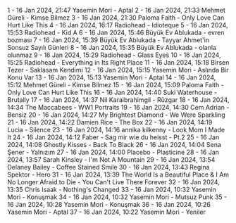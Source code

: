 1 - 16 Jan 2024, 21:47	Yasemin Mori - Aptal
2 - 16 Jan 2024, 21:33	Mehmet Güreli - Kimse Bilmez
3 - 16 Jan 2024, 21:30	Paloma Faith - Only Love Can Hurt Like This
4 - 16 Jan 2024, 16:17	Radiohead - Idioteque
5 - 16 Jan 2024, 15:53	Radiohead - Kid A
6 - 16 Jan 2024, 15:46	Büyük Ev Ablukada - evren bozması
7 - 16 Jan 2024, 15:39	Büyük Ev Ablukada - Tayyar Ahmet'in Sonsuz Sayılı Günleri
8 - 16 Jan 2024, 15:35	Büyük Ev Ablukada - olanla olunmaz
9 - 16 Jan 2024, 15:29	Radiohead - Glass Eyes
10 - 16 Jan 2024, 15:25	Radiohead - Everything in Its Right Place
11 - 16 Jan 2024, 15:18	Birsen Tezer - Saklasam Kendimi
12 - 16 Jan 2024, 15:15	Yasemin Mori - Aslında Bir Konu Var
13 - 16 Jan 2024, 15:13	Yasemin Mori - Aptal
14 - 16 Jan 2024, 15:12	Mehmet Güreli - Kimse Bilmez
15 - 16 Jan 2024, 15:09	Paloma Faith - Only Love Can Hurt Like This
16 - 16 Jan 2024, 14:40	Suki Waterhouse - Brutally
17 - 16 Jan 2024, 14:37	Nil Karaibrahimgil - Rüzgar
18 - 16 Jan 2024, 14:34	The Maccabees - WW1 Portraits
19 - 16 Jan 2024, 14:30	Cem Adrian - Bensiz
20 - 16 Jan 2024, 14:27	My Brightest Diamond - We Were Sparkling
21 - 16 Jan 2024, 14:22	Damien Rice - The Box
22 - 16 Jan 2024, 14:19	Lucia - Silence
23 - 16 Jan 2024, 14:16	annika kilkenny - Look Mom I Made It
24 - 16 Jan 2024, 14:12	Faber - Sag mir wie du heisst - Pt.2
25 - 16 Jan 2024, 14:08	Ghostly Kisses - Back To Black
26 - 16 Jan 2024, 14:04	Sena Şener - Yalnızım
27 - 16 Jan 2024, 14:00	Placebo - Plasticine
28 - 16 Jan 2024, 13:57	Sarah Kinsley - I'm Not A Mountain
29 - 16 Jan 2024, 13:54	Delaney Bailey - Coffee Stained Smile
30 - 16 Jan 2024, 13:43	Regina Spektor - Hero
31 - 16 Jan 2024, 13:39	The World Is a Beautiful Place & I Am No Longer Afraid to Die - You Can't Live There Forever
32 - 16 Jan 2024, 13:35	Chris Isaak - Nothing's Changed
33 - 16 Jan 2024, 10:32	Yasemin Mori - Konuşmak
34 - 16 Jan 2024, 10:32	Yasemin Mori - Mutsuz Punk
35 - 16 Jan 2024, 10:28	Yasemin Mori - Konuşmak
36 - 16 Jan 2024, 10:26	Yasemin Mori - Aptal
37 - 16 Jan 2024, 10:22	Yasemin Mori - Yeniler
